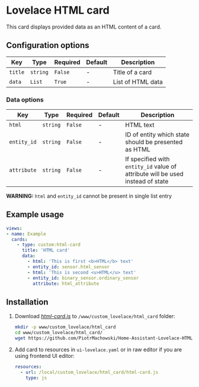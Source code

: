 # Lovelace HTML card

This card displays provided data as an HTML content of a card.

## Configuration options

| Key | Type | Required | Default | Description |
| --- | --- | --- | --- | --- |
| `title` | `string` | `False` | - | Title of a card |
| `data` | `List` | `True` | - | List of HTML data |

### Data options

| Key | Type | Required | Default | Description |
| --- | --- | --- | --- | --- |
| `html` | `string` | `False` | - | HTML text |
| `entity_id` | `string` | `False` | - | ID of entity which state should be presented as HTML |
| `attribute` | `string` | `False` | - | If specified with `entity_id` value of attribute will be used instead of state |

**WARNING:** `html` and `entity_id` cannot be present in single list entry

## Example usage
```yaml
views:
- name: Example
  cards:
    - type: custom:html-card
      title: 'HTML card'
      data:
        - html: 'This is first <b>HTML</b> text'
        - entity_id: sensor.html_sensor
        - html: 'This is second <u>HTML</u> text'
        - entity_id: binary_sensor.ordinary_sensor
          attribute: html_attribute
```

## Installation
1. Download [*html-card.js*](https://github.com/PiotrMachowski/Home-Assistant-Lovelace-Xiaomi-Vacuum-Map-card/raw/master/xiaomi-vacuum-map-card.js) to `/www/custom_lovelace/html_card` folder:
    ```bash
    mkdir -p www/custom_lovelace/html_card
    cd www/custom_lovelace/html_card/
    wget https://github.com/PiotrMachowski/Home-Assistant-Lovelace-HTML-card/raw/master/html-card.js
    ```
2. Add card to resources in `ui-lovelace.yaml` or in raw editor if you are using frontend UI editor:
    ```yaml
    resources:
      - url: /local/custom_lovelace/html_card/html-card.js
        type: js
    ```
